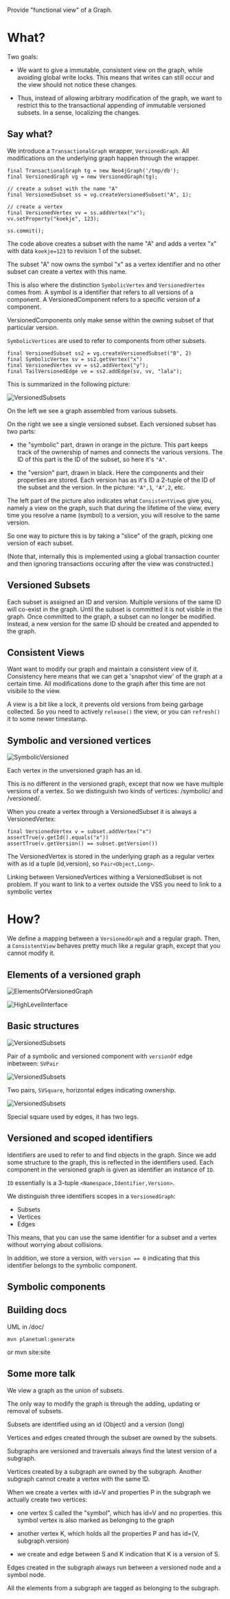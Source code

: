Provide "functional view" of a Graph.

# What?

Two goals:

* We want to give a immutable, consistent view on the graph, while
  avoiding global write locks. This means that writes can still occur
  and the view should not notice these changes.
  
* Thus, instead of allowing arbitrary modification of the graph, we
  want to restrict this to the transactional appending of immutable
  versioned subsets. In a sense, localizing the changes.

## Say what?

We introduce a `TransactionalGraph` wrapper, `VersionedGraph`. All
modifications on the underlying graph happen through the wrapper.
	
	final TransactionalGraph tg = new Neo4jGraph('/tmp/db');
	final VersionedGraph vg = new VersionedGraph(tg);

	// create a subset with the name "A"
	final VersionedSubset ss = vg.createVersionedSubset("A", 1);

	// create a vertex
	final VersionedVertex vv = ss.addVertex("x");
	vv.setProperty("koekje", 123);

	ss.commit();

The code above creates a subset with the name "A" and adds a vertex
"x" with data `koekje=123` to revision 1 of the subset.

The subset "A" now owns the symbol "x" as a vertex identifier and no
other subset can create a vertex with this name.

This is also where the distinction `SymbolicVertex` and
`VersionedVertex` comes from. A symbol is a identifier that refers to
all versions of a component. A VersionedComponent refers to a specific
version of a component.

VersionedComponents only make sense within the owning subset of that
particular version.

`SymbolicVertices` are used to refer to components from other subsets.

	final VersionedSubset ss2 = vg.createVersionedSubset("B", 2)
	final SymbolicVertex sv = ss2.getVertex("x")
	final VersionedVertex vv = ss2.addVertex("y");
	final TailVersionedEdge ve = ss2.addEdge(sv, vv, "lala");

This is summarized in the following picture:

![VersionedSubsets](https://github.com/0x01/blueprints-versionedgraph/raw/master/doc/versions.png)

On the left we see a graph assembled from various subsets.

On the right we see a single versioned subset. Each versioned subset
has two parts:

* the "symbolic" part, drawn in orange in the picture. This part keeps
  track of the ownership of names and connects the various versions.
  The ID of this part is the ID of the subset, so here it's `"A"`.

* the "version" part, drawn in black. Here the components and their
  properties are stored. Each version has as it's ID a 2-tuple of the
  ID of the subset and the version. In the picture: `"A",1`, `"A",2`,
  etc.

The left part of the picture also indicates what `ConsistentView`s
give you, namely a view on the graph, such that during the lifetime of
the view, every time you resolve a name (symbol) to a version, you
will resolve to the same version.

So one way to picture this is by taking a "slice" of the graph,
picking one version of each subset.

(Note that, internally this is implemented using a global transaction
counter and then ignoring transactions occuring after the view was
constructed.)

## Versioned Subsets

Each subset is assigned an ID and version. Multiple versions of the same ID
will co-exist in the graph. Until the subset is committed it is not visible in
the graph. Once committed to the graph, a subset can no longer be modified.
Instead, a new version for the same ID should be created and appended to the
graph.

## Consistent Views

Want want to modify our graph and maintain a consistent view of it.
Consistency here means that we can get a 'snapshot view' of the graph at a
certain time. All modifications done to the graph after this time are not
visibile to the view.

A view is a bit like a lock, it prevents old versions from being
garbage collected. So you need to actively `release()` the view, or
you can `refresh()` it to some newer timestamp.

## Symbolic and versioned vertices

![SymbolicVersioned](https://github.com/0x01/blueprints-versionedgraph/raw/master/doc/graph1.png)

Each vertex in the unversioned graph has an id.

This is no different in the versioned graph, except that now we have
multiple versions of a vertex. So we distinguish two kinds of vertices:
/symbolic/ and /versioned/.

When you create a vertex through a VersionedSubset it is always a
VersionedVertex:

    final VersionedVertex v = subset.addVertex("x")
    assertTrue(v.getId().equals("x"))
    assertTrue(v.getVersion() == subset.getVersion())

The VersionedVertex is stored in the underlying graph as a regular
vertex with as id a tuple (id,version), so `Pair<Object,Long>`.

Linking between VersionedVertices withing a VersionedSubset is not
problem. If you want to link to a vertex outside the VSS you need to
link to a symbolic vertex


# How?

We define a mapping between a `VersionedGraph` and a regular
graph. Then, a `ConsistentView` behaves pretty much like a regular
graph, except that you cannot modify it.

## Elements of a versioned graph

![ElementsOfVersionedGraph](https://github.com/0x01/blueprints-versionedgraph/raw/master/doc/api.uml.png)

![HighLevelInterface](https://github.com/0x01/blueprints-versionedgraph/raw/master/doc/facade.uml.png)

## Basic structures

![VersionedSubsets](https://github.com/0x01/blueprints-versionedgraph/raw/master/doc/svpair.png)

Pair of a symbolic and versioned component with `versionOf` edge
inbetween: `SVPair`

![VersionedSubsets](https://github.com/0x01/blueprints-versionedgraph/raw/master/doc/svsquare.png)

Two pairs, `SVSquare`, horizontal edges indicating ownership.

![VersionedSubsets](https://github.com/0x01/blueprints-versionedgraph/raw/master/doc/svleggedsquare.png)

Special square used by edges, it has two legs.

## Versioned and scoped identifiers

Identifiers are used to refer to and find objects in the graph.  Since
we add some structure to the graph, this is reflected in the
identifiers used. Each component in the versioned graph is given as
identifier an instance of `ID`.

`ID` essentially is a 3-tuple `<Namespace,Identifier,Version>`.

We distinguish three identifiers scopes in a `VersionedGraph`:

* Subsets
* Vertices
* Edges

This means, that you can use the same identifier for a subset and a
vertex without worrying about collisions.

In addition, we store a version, with `version == 0` indicating that
this identifier belongs to the symbolic component.

## Symbolic components


## Building docs

UML in /doc/

	mvn planetuml:generate

or
	mvn site:site


## Some more talk

We view a graph as the union of subsets.

The only way to modify the graph is through the adding, updating or removal of subsets.

Subsets are identified using an id (Object) and a version (long)

Vertices and edges created through the subset are owned by the subsets.


Subgraphs are versioned and traversals always find the latest version of a subgraph.

Vertices created by a subgraph are owned by the subgraph. Another subgraph cannot create a vertex with the same ID.

When we create a vertex with id=V and properties P in the subgraph we actually create two vertices:

 - one vertex S called the "symbol", which has id=V and no properties. this symbol vertex is also
   marked as belonging to the graph

 - another vertex K, which holds all the properties P and has id=(V, subgraph.version)

 - we create and edge between S and K indication that K is a version of S.

Edges created in the subgraph always run between a versioned node and a symbol node.

All the elements from a subgraph are tagged as belonging to the subgraph.
